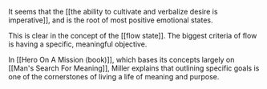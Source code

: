 It seems that the [[the ability to cultivate and verbalize desire is imperative]], and is the root of most positive emotional states.

This is clear in the concept of the [[flow state]]. The biggest criteria of flow is having a specific, meaningful objective.

In [[Hero On A Mission (book)]], which bases its concepts largely on [[Man's Search For Meaning]], Miller explains that outlining specific goals is one of the cornerstones of living a life of meaning and purpose.

